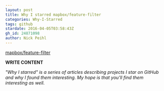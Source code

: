 ```yaml
---
layout: post
title: Why I starred mapbox/feature-filter
categories: Why-I-Starred
tags: github
stardate: 2016-04-05T03:58:43Z
gh_id: 24871098
author: Nick Peihl
---
```


[mapbox/feature-filter](star.repo.html_url)

**WRITE CONTENT**

*"Why I starred" is a series of articles describing projects I star on GitHub and why I found them interesting. My hope is that you'll find them interesting as well.*

